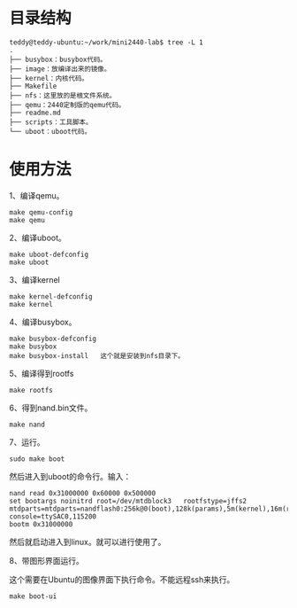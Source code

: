 # 目录结构

```
teddy@teddy-ubuntu:~/work/mini2440-lab$ tree -L 1
.
├── busybox：busybox代码。
├── image：放编译出来的镜像。
├── kernel：内核代码。
├── Makefile
├── nfs：这里放的是根文件系统。
├── qemu：2440定制版的qemu代码。
├── readme.md
├── scripts：工具脚本。
└── uboot：uboot代码。
```



# 使用方法

1、编译qemu。

```
make qemu-config
make qemu
```

2、编译uboot。

```
make uboot-defconfig
make uboot
```

3、编译kernel

```
make kernel-defconfig
make kernel
```

4、编译busybox。

```
make busybox-defconfig
make busybox
make busybox-install   这个就是安装到nfs目录下。
```

5、编译得到rootfs

```
make rootfs
```

6、得到nand.bin文件。

```
make nand
```

7、运行。

```
sudo make boot
```

然后进入到uboot的命令行。输入：

```
nand read 0x31000000 0x60000 0x500000
set bootargs noinitrd root=/dev/mtdblock3   rootfstype=jffs2 mtdparts=mtdparts=nandflash0:256k@0(boot),128k(params),5m(kernel),16m(root) console=ttySAC0,115200  
bootm 0x31000000
```

然后就启动进入到linux。就可以进行使用了。

8、带图形界面运行。

这个需要在Ubuntu的图像界面下执行命令。不能远程ssh来执行。

```
make boot-ui
```

